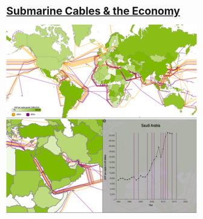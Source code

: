 # <a href=http://chenjesse.github.io/SubmarineCables/>Submarine Cables & the Economy</a>

<img src=images/screenshot1.png>
<img src=images/screenshot2.png>
